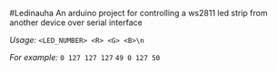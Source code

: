 #Ledinauha
An arduino project for controlling a ws2811 led strip from another device over serial interface

*Usage:*
`<LED_NUMBER> <R> <G> <B>\n`

*For example:*
`0 127 127 127`
`49 0 127 50`
